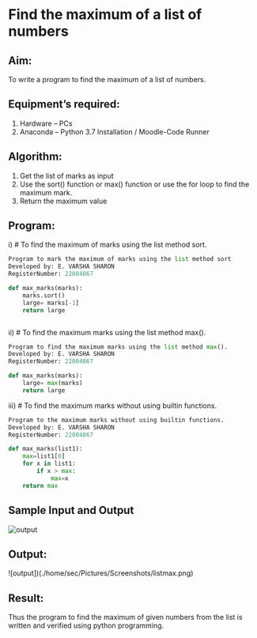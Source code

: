 # Find the maximum of a list of numbers
## Aim:
To write a program to find the maximum of a list of numbers.
## Equipment’s required:
1.	Hardware – PCs
2.	Anaconda – Python 3.7 Installation / Moodle-Code Runner
## Algorithm:
1.	Get the list of marks as input
2.	Use the sort() function or max() function or use the for loop to find the maximum mark.
3.	Return the maximum value
## Program:

i)	# To find the maximum of marks using the list method sort.
```Python
Program to mark the maximum of marks using the list method sort
Developed by: E. VARSHA SHARON
RegisterNumber: 22004867

def max_marks(marks):
    marks.sort()
    large= marks[-1]
    return large



```

ii)	# To find the maximum marks using the list method max().
```Python
Program to find the maximum marks using the list method max().
Developed by: E. VARSHA SHARON
RegisterNumber: 22004867

def max_marks(marks):
    large= max(marks)
    return large


```

iii) # To find the maximum marks without using builtin functions.
```Python
Program to the maximum marks without using builtin functions.
Developed by: E. VARSHA SHARON
RegisterNumber: 22004867

def max_marks(list1):
    max=list1[0]
    for x in list1:
        if x > max:
            max=x
    return max


```
## Sample Input and Output
![output](./img/max_marks1.jpg) 

## Output:
![output])(./home/sec/Pictures/Screenshots/listmax.png)

## Result:
Thus the program to find the maximum of given numbers from the list is written and verified using python programming.
